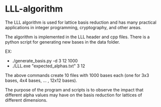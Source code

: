 # LLL-algorithm
The LLL algorithm is used for lattice basis reduction and has many practical applications in integer programming, cryptography, and other areas.

The algorithm is implemented in the LLL header and cpp files. There is a python script for generating new bases in the data folder.

EX:
 - ./generate_basis.py -d 3 12 1000
 - ./LLL.exe "expected_alphas.txt" 3 12

The above commands create 10 files with 1000 bases each (one for 3x3 bases, 4x4 bases, ... , 12x12 bases).

The purpose of the program and scripts is to observe the impact that different alpha values may have on the basis reduction for lattices of different dimensions.
